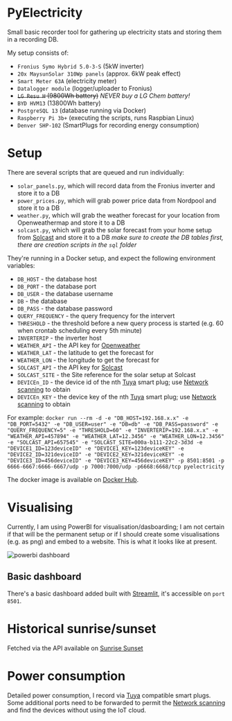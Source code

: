 # PyElectricity
Small basic recorder tool for gathering up electricity stats and storing them in a recording DB.

My setup consists of:
- `Fronius Symo Hybrid 5.0-3-S` (5kW inverter)
- `20x MaysunSolar 310Wp panels` (approx. 6kW peak effect)
- `Smart Meter 63A` (electricity meter)
- `Datalogger module` (logger/uploader to Fronius)
- ~~`LG Resu H` (9800Wh battery)~~ *NEVER buy a LG Chem battery!*
- `BYD HVM13` (13800Wh battery)
- `PostgreSQL 13` (database running via Docker)
- `Raspberry Pi 3b+` (executing the scripts, runs Raspbian Linux)
- `Denver SHP-102` (SmartPlugs for recording energy consumption)

# Setup
There are several scripts that are queued and run individually:
- `solar_panels.py`, which will record data from the Fronius inverter and store it to a DB
- `power_prices.py`, which will grab power price data from Nordpool and store it to a DB
- `weather.py`, which will grab the weather forecast for your location from Openweathermap and store it to a DB
- `solcast.py`, which will grab the solar forecast from your home setup from [Solcast](https://toolkit.solcast.com.au/live-forecast) and store it to a DB
*make sure to create the DB tables first, there are creation scripts in the `sql` folder*

They're running in a Docker setup, and expect the following environment variables:
- `DB_HOST` - the database host
- `DB_PORT` - the database port
- `DB_USER` - the database username
- `DB` - the database
- `DB_PASS` - the database password
- `QUERY_FREQUENCY` - the query frequency for the intervert
- `THRESHOLD` - the threshold before a new query process is started (e.g. 60 when crontab scheduling every 5th minute)
- `INVERTERIP` - the inverter host
- `WEATHER_API` - the API key for [Openweather](https://openweathermap.org/api)
- `WEATHER_LAT` - the latitude to get the forecast for
- `WEATHER_LON` - the longitude to get the forecast for
- `SOLCAST_API` - the API key for [Solcast](https://docs.solcast.com.au/)
- `SOLCAST_SITE` - the Site reference for the solar setup at Solcast
- `DEVICEn_ID` - the device id of the nth [Tuya](https://iot.tuya.com/) smart plug; use [Network scanning](https://pypi.org/project/tinytuya/#:~:text=get%20these%20keys.-,Network%20Scanner,-TinyTuya%20has%20a) to obtain
- `DEVICEn_KEY` - the device key of the nth [Tuya](https://iot.tuya.com/) smart plug; use [Network scanning](https://pypi.org/project/tinytuya/#:~:text=get%20these%20keys.-,Network%20Scanner,-TinyTuya%20has%20a) to obtain

For example: 
```docker run --rm -d -e "DB_HOST=192.168.x.x" -e "DB_PORT=5432" -e "DB_USER=user" -e "DB=db" -e "DB_PASS=password" -e "QUERY_FREQUENCY=5" -e "THRESHOLD=60" -e "INVERTERIP=192.168.x.x" -e "WEATHER_API=457894" -e "WEATHER_LAT=12.3456" -e "WEATHER_LON=12.3456" -e "SOLCAST_API=657545" -e "SOLCAST_SITE=000a-b111-22c2-3d3d -e "DEVICE1_ID=123deviceID" -e "DEVICE1_KEY=123deviceKEY" -e "DEVICE2_ID=321deviceID" -e "DEVICE2_KEY=321deviceKEY" -e "DEVICE3_ID=456deviceID" -e "DEVICE3_KEY=456deviceKEY" -p 8501:8501 -p 6666-6667:6666-6667/udp -p 7000:7000/udp -p6668:6668/tcp pyelectricity```

The docker image is available on [Docker Hub](https://hub.docker.com/repository/docker/antra/pyelectricity/general).

# Visualising
Currently, I am using PowerBI for visualisation/dasboarding; I am not certain if that will be the permanent setup or if I should create some visualisations (e.g. as png) and embed to a website.
This is what it looks like at present.  

![powerbi dashboard](docs/sample_dashboard.png "Sample PowerBI dashboard")

## Basic dashboard
There's a basic dashboard added built with [Streamlit](https://streamlit.io/), it's accessible on `port 8501`.


# Historical sunrise/sunset
Fetched via the API available on [Sunrise Sunset](https://sunrise-sunset.org/api)

# Power consumption
Detailed power consumption, I record via [Tuya](https://iot.tuya.com/) compatible smart plugs.  
Some additional ports need to be forwarded to permit the [Network scanning](https://pypi.org/project/tinytuya/#:~:text=get%20these%20keys.-,Network%20Scanner,-TinyTuya%20has%20a) and find the devices without using the IoT cloud.  